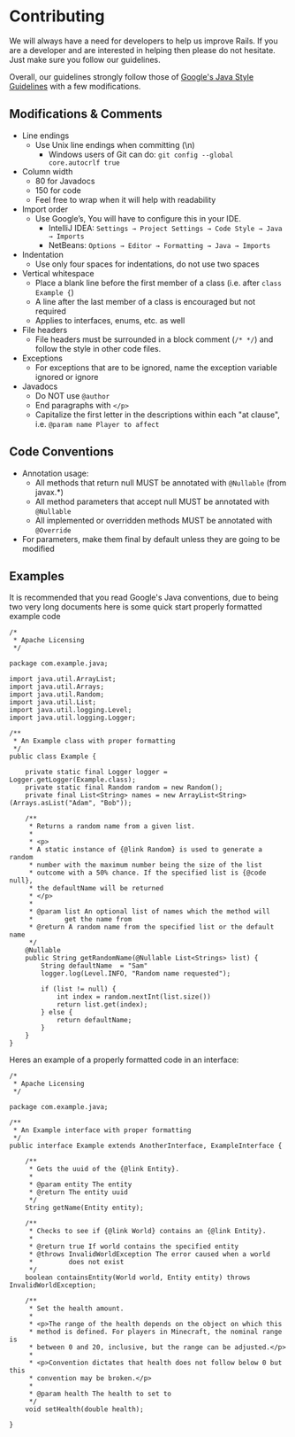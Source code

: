 # Contributing

We will always have a need for developers to help us improve Rails. If you are a developer and are interested in helping then please do not hesitate. Just make sure you follow our guidelines.

Overall, our guidelines strongly follow those of [Google's Java Style Guidelines](https://google-styleguide.googlecode.com/svn/trunk/javaguide.html) with a few modifications.

## Modifications & Comments
* Line endings
  * Use Unix line endings when committing (\n)
    * Windows users of Git can do: `git config --global core.autocrlf true`
* Column width
  * 80 for Javadocs
  * 150 for code
  * Feel free to wrap when it will help with readability
* Import order
  * Use Google’s, You will have to configure this in your IDE.
    * IntelliJ IDEA: `Settings → Project Settings → Code Style → Java → Imports`
    * NetBeans: `Options → Editor → Formatting → Java → Imports`
* Indentation
  * Use only four spaces for indentations, do not use two spaces
* Vertical whitespace
  * Place a blank line before the first member of a class (i.e. after `class Example {`)
  * A line after the last member of a class is encouraged but not required
  * Applies to interfaces, enums, etc. as well
* File headers
  * File headers must be surrounded in a block comment (`/* */`) and follow the style in other code files.
* Exceptions
  * For exceptions that are to be ignored, name the exception variable ignored or ignore
* Javadocs
  * Do NOT use `@author`
  * End paragraphs with `</p>`
  * Capitalize the first letter in the descriptions within each "at clause", i.e. `@param name Player to affect`

## Code Conventions
* Annotation usage:
  * All methods that return null MUST be annotated with `@Nullable` (from javax.*)
  * All method parameters that accept null MUST be annotated with `@Nullable`
  * All implemented or overridden methods MUST be annotated with `@Override`
* For parameters, make them final by default unless they are going to be modified

## Examples
It is recommended that you read Google's Java conventions, due to being two very long documents here is some quick start properly formatted example code

```
/* 
 * Apache Licensing 
 */

package com.example.java;

import java.util.ArrayList;
import java.util.Arrays;
import java.util.Random;
import java.util.List;
import java.util.logging.Level;
import java.util.logging.Logger;

/**
 * An Example class with proper formatting
 */
public class Example {

    private static final Logger logger = Logger.getLogger(Example.class);
    private static final Random random = new Random();
    private final List<String> names = new ArrayList<String>(Arrays.asList("Adam", "Bob"));

    /**
     * Returns a random name from a given list.
     *
     * <p>
     * A static instance of {@link Random} is used to generate a random
     * number with the maximum number being the size of the list
     * outcome with a 50% chance. If the specified list is {@code null},
     * the defaultName will be returned
     * </p>
     *
     * @param list An optional list of names which the method will
     *        get the name from
     * @return A random name from the specified list or the default name
     */
    @Nullable
    public String getRandomName(@Nullable List<Strings> list) {
        String defaultName  = "Sam"
        logger.log(Level.INFO, "Random name requested");

        if (list != null) {
            int index = random.nextInt(list.size())
            return list.get(index);
        } else {
            return defaultName;
        }
    }
}
```

Heres an example of a properly formatted code in an interface:

```
/*
 * Apache Licensing 
 */
 
package com.example.java;

/**
 * An Example interface with proper formatting
 */
public interface Example extends AnotherInterface, ExampleInterface {

    /**
     * Gets the uuid of the {@link Entity}.
     *
     * @param entity The entity
     * @return The entity uuid
     */
    String getName(Entity entity);
    
    /**
     * Checks to see if {@link World} contains an {@link Entity}.
     *
     * @return true If world contains the specified entity
     * @throws InvalidWorldException The error caused when a world
     *         does not exist
     */
    boolean containsEntity(World world, Entity entity) throws InvalidWorldException;

    /**
     * Set the health amount.
     *
     * <p>The range of the health depends on the object on which this
     * method is defined. For players in Minecraft, the nominal range is
     * between 0 and 20, inclusive, but the range can be adjusted.</p>
     *
     * <p>Convention dictates that health does not follow below 0 but this
     * convention may be broken.</p>
     *
     * @param health The health to set to
     */
    void setHealth(double health);

}
```